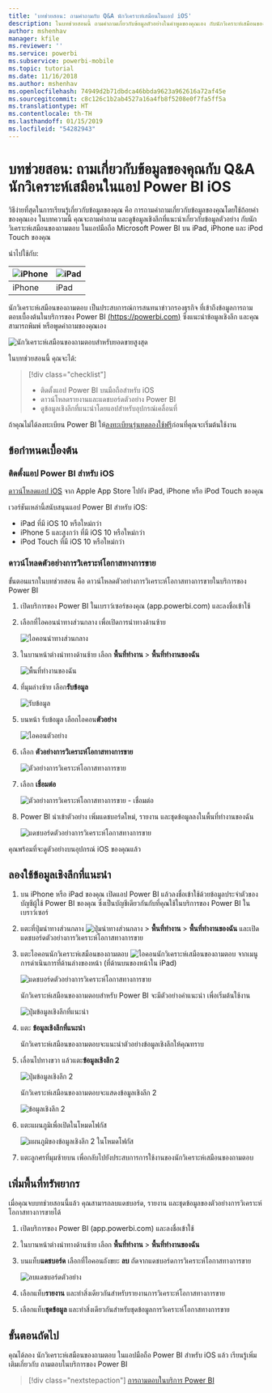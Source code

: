 ```yaml
---
title: 'บทช่วยสอน: ถามคำถามกับ Q&A นักวิเคราะห์เสมือนในแอป iOS'
description: ในบทช่วยสอนนี้ ถามคำถามเกี่ยวกับข้อมูลตัวอย่างในคำพูดของคุณเอง กับนักวิเคราะห์เสมือนของถามตอบ ในแอปมือถือ Power BI บนอุปกรณ์ iOS ของคุณ
author: mshenhav
manager: kfile
ms.reviewer: ''
ms.service: powerbi
ms.subservice: powerbi-mobile
ms.topic: tutorial
ms.date: 11/16/2018
ms.author: mshenhav
ms.openlocfilehash: 74949d2b71dbdca46bbda9623a962616a72af45e
ms.sourcegitcommit: c8c126c1b2ab4527a16a4fb8f5208e0f7fa5ff5a
ms.translationtype: HT
ms.contentlocale: th-TH
ms.lasthandoff: 01/15/2019
ms.locfileid: "54282943"
---
```

# <a name="tutorial-ask-questions-about-your-data-with-the-qa-virtual-analyst-in-the-power-bi-ios-apps"></a>บทช่วยสอน: ถามเกี่ยวกับข้อมูลของคุณกับ Q&A นักวิเคราะห์เสมือนในแอป Power BI iOS

วิธีง่ายที่สุดในการเรียนรู้เกี่ยวกับข้อมูลของคุณ คือ การถามคำถามเกี่ยวกับข้อมูลของคุณโดยใช้ถ้อยคำของคุณเอง ในบทความนี้ คุณจะถามคำถาม และดูข้อมูลเชิงลึกที่แนะนำเกี่ยวกับข้อมูลตัวอย่าง กับนักวิเคราะห์เสมือนของถามตอบ ในแอปมือถือ Microsoft Power BI บน iPad, iPhone และ iPod Touch ของคุณ 

นำไปใช้กับ:

| ![iPhone](./media/tutorial-mobile-apps-ios-qna/iphone-logo-50-px.png) | ![iPad](./media/tutorial-mobile-apps-ios-qna/ipad-logo-50-px.png) |
|:--- |:--- |
| iPhone |iPad |

นักวิเคราะห์เสมือนของถามตอบ เป็นประสบการณ์การสนทนาข่าวกรองธุรกิจ ที่เข้าถึงข้อมูลการถามตอบเบื้องต้นในบริการของ Power BI [(https://powerbi.com)](https://powerbi.com) ซึ่งแนะนำข้อมูลเชิงลึก และคุณสามารถพิมพ์ หรือพูดคำถามของคุณเอง

![นักวิเคราะห์เสมือนของถามตอบสำหรับยอดขายสูงสุด](./media/tutorial-mobile-apps-ios-qna/power-bi-ios-q-n-a-top-sale-intro.png)

ในบทช่วยสอนนี้ คุณจะได้:

> [!div class="checklist"]
> * ติดตั้งแอป Power BI บนมือถือสำหรับ iOS
> * ดาวน์โหลดรายงานและแดชบอร์ดตัวอย่าง Power BI
> * ดูข้อมูลเชิงลึกที่แนะนำโดยแอปสำหรับอุปกรณ์เคลื่อนที่

ถ้าคุณไม่ได้ลงทะเบียน Power BI ให้[ลงทะเบียนรุ่นทดลองใช้ฟรี](https://app.powerbi.com/signupredirect?pbi_source=web)ก่อนที่คุณจะเริ่มต้นใช้งาน

## <a name="prerequisites"></a>ข้อกำหนดเบื้องต้น

### <a name="install-the-power-bi-for-ios-app"></a>ติดตั้งแอป Power BI สำหรับ iOS
[ดาวน์โหลดแอป iOS](http://go.microsoft.com/fwlink/?LinkId=522062 "ดาวน์โหลดแอป iPhone") จาก Apple App Store ไปยัง iPad, iPhone หรือ iPod Touch ของคุณ

เวอร์ชันเหล่านี้สนับสนุนแอป Power BI สำหรับ iOS:
- iPad ที่มี iOS 10 หรือใหม่กว่า
- iPhone 5 และสูงกว่า ที่มี iOS 10 หรือใหม่กว่า 
- iPod Touch ที่มี iOS 10 หรือใหม่กว่า

### <a name="download-the-opportunity-analysis-sample"></a>ดาวน์โหลดตัวอย่างการวิเคราะห์โอกาสทางการขาย
ขั้นตอนแรกในบทช่วยสอน คือ ดาวน์โหลดตัวอย่างการวิเคราะห์โอกาสทางการขายในบริการของ Power BI

1. เปิดบริการของ Power BI ในเบราว์เซอร์ของคุณ (app.powerbi.com) และลงชื่อเข้าใช้

1. เลือกที่ไอคอนนำทางส่วนกลาง เพื่อเปิดการนำทางด้านซ้าย

    ![ไอคอนนำทางส่วนกลาง](./media/tutorial-mobile-apps-ios-qna/power-bi-android-quickstart-global-nav-icon.png)

2. ในบานหน้าต่างนำทางด้านซ้าย เลือก **พื้นที่ทำงาน** > **พื้นที่ทำงานของฉัน**

    ![พื้นที่ทำงานของฉัน](./media/tutorial-mobile-apps-ios-qna/power-bi-android-quickstart-my-workspace.png)

3. ที่มุมล่างซ้าย เลือก**รับข้อมูล**
   
    ![รับข้อมูล](./media/tutorial-mobile-apps-ios-qna/power-bi-get-data.png)

3. บนหน้า รับข้อมูล เลือกไอคอน**ตัวอย่าง**
   
   ![ไอคอนตัวอย่าง](./media/tutorial-mobile-apps-ios-qna/power-bi-samples-icon.png)

4. เลือก **ตัวอย่างการวิเคราะห์โอกาสทางการขาย**
 
    ![ตัวอย่างการวิเคราะห์โอกาสทางการขาย](./media/tutorial-mobile-apps-ios-qna/power-bi-oa.png)
 
8. เลือก **เชื่อมต่อ**  
  
   ![ตัวอย่างการวิเคราะห์โอกาสทางการขาย - เชื่อมต่อ](./media/tutorial-mobile-apps-ios-qna/opportunity-connect.png)
   
5. Power BI นำเข้าตัวอย่าง เพิ่มแดชบอร์ดใหม่, รายงาน และชุดข้อมูลลงในพื้นที่ทำงานของฉัน
   
   ![แดชบอร์ดตัวอย่างการวิเคราะห์โอกาสทางการขาย](./media/tutorial-mobile-apps-ios-qna/power-bi-service-opportunity-sample.png)

คุณพร้อมที่จะดูตัวอย่างบนอุปกรณ์ iOS ของคุณแล้ว

## <a name="try-featured-insights"></a>ลองใช้ข้อมูลเชิงลึกที่แนะนำ
1. บน iPhone หรือ iPad ของคุณ เปิดแอป Power BI แล้วลงชื่อเข้าใช้ด้วยข้อมูลประจำตัวของบัญชีผู้ใช้ Power BI ของคุณ ซึ่งเป็นบัญชีเดียวกันกับที่คุณใช้ในบริการของ Power BI ในเบราว์เซอร์

1.  แตะที่ปุ่มนำทางส่วนกลาง ![ปุ่มนำทางส่วนกลาง](./media/tutorial-mobile-apps-ios-qna/power-bi-iphone-global-nav-button.png) > **พื้นที่ทำงาน** > **พื้นที่ทำงานของฉัน** และเปิดแดชบอร์ดตัวอย่างการวิเคราะห์โอกาสทางการขาย

2. แตะไอคอนนักวิเคราะห์เสมือนของถามตอบ ![ไอคอนนักวิเคราะห์เสมือนของถามตอบ](./media/tutorial-mobile-apps-ios-qna/power-bi-ios-q-n-a-icon.png) จากเมนูการดำเนินการที่ด้านล่างของหน้า (ที่ด้านบนของหน้าใน iPad)

     ![แดชบอร์ดตัวอย่างการวิเคราะห์โอกาสทางการขาย](./media/tutorial-mobile-apps-ios-qna/power-bi-ios-qna-opportunity-analysis.png)

     นักวิเคราะห์เสมือนของถามตอบสำหรับ Power BI จะมีตัวอย่างคำแนะนำ เพื่อเริ่มต้นใช้งาน

     ![ปุ่มข้อมูลเชิงลึกที่แนะนำ](./media/tutorial-mobile-apps-ios-qna/power-bi-ios-qna-suggest-insights.png)
3. แตะ **ข้อมูลเชิงลึกที่แนะนำ**

     นักวิเคราะห์เสมือนของถามตอบจะแนะนำตัวอย่างข้อมูลเชิงลึกให้คุณทราบ
4. เลื่อนไปทางขวา แล้วแตะ**ข้อมูลเชิงลึก 2**

    ![ปุ่มข้อมูลเชิงลึก 2](./media/tutorial-mobile-apps-ios-qna/power-bi-ios-qna-suggest-insight-2.png)

     นักวิเคราะห์เสมือนของถามตอบจะแสดงข้อมูลเชิงลึก 2

    ![ข้อมูลเชิงลึก 2](./media/tutorial-mobile-apps-ios-qna/power-bi-ios-qna-show-insight-2.png)
5. แตะแผนภูมิเพื่อเปิดในโหมดโฟกัส

    ![แผนภูมิของข้อมูลเชิงลึก 2 ในโหมดโฟกัส](./media/tutorial-mobile-apps-ios-qna/power-bi-ios-qna-open-insight-2.png)
6. แตะลูกศรที่มุมซ้ายบน เพื่อกลับไปยังประสบการการใช้งานของนักวิเคราะห์เสมือนของถามตอบ

## <a name="clean-up-resources"></a>เพิ่มพื้นที่ทรัพยากร

เมื่อคุณจบบทช่วยสอนนี้แล้ว คุณสามารถลบแดชบอร์ด, รายงาน และชุดข้อมูลของตัวอย่างการวิเคราะห์โอกาสทางการขายได้

1. เปิดบริการของ Power BI (app.powerbi.com) และลงชื่อเข้าใช้

2. ในบานหน้าต่างนำทางด้านซ้าย เลือก **พื้นที่ทำงาน** > **พื้นที่ทำงานของฉัน**

3. บนแท็บ**แดชบอร์ด** เลือกที่ไอคอนถังขยะ **ลบ** ถัดจากแดชบอร์ดการวิเคราะห์โอกาสทางการขาย

    ![ลบแดชบอร์ดตัวอย่าง](./media/tutorial-mobile-apps-ios-qna/power-bi-service-delete-opportunity-sample.png)

4. เลือกแท็บ**รายงาน** และทำสิ่งเดียวกันสำหรับรายงานการวิเคราะห์โอกาสทางการขาย

5. เลือกแท็บ**ชุดข้อมูล** และทำสิ่งเดียวกันสำหรับชุดข้อมูลการวิเคราะห์โอกาสทางการขาย


## <a name="next-steps"></a>ขั้นตอนถัดไป

คุณได้ลอง นักวิเคราะห์เสมือนของถามตอบ ในแอปมือถือ Power BI สำหรับ iOS แล้ว เรียนรู้เพิ่มเติมเกี่ยวกับ ถามตอบในบริการของ Power BI
> [!div class="nextstepaction"]
> [การถามตอบในบริการ Power BI](../end-user-q-and-a.md)

